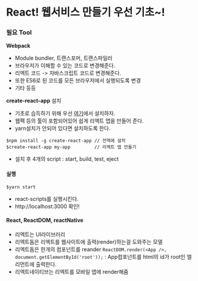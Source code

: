 # React! 웹서비스 만들기 우선 기초~!

### 필요 Tool
**Webpack**
- Module bundler, 트랜스포머, 트랜스파일러
- 브라우저가 이해할 수 있는 코드로 변경해준다.
- 리엑트 코드 -> 자바스크립트 코드로 변경해준다.
- 또한 ES6로 된 코드를 모든 브라우저에서 실행되도록 변경
- 기타 등등

**create-react-app** 설치
- 기초로 습득하기 위해 우선 [여기](https://github.com/facebookincubator/create-react-app)에서 설치하자.
- 웹팩 등의 툴이 포함되어있어 쉽게 리액트 앱을 만들어 준다.
- yarn설치가 안되어 있다면 설치하도록 한다.

```
$npm install -g create-react-app // 전역에 설치
$create-react-app my-app         // 리엑트 앱 만들기
```

- 설치 후 4개의 script : start, build, test, eject

#### 실행
```
$yarn start
```
- react-scripts를 실행시킨다.
- http://localhost:3000 확인!

#### React, ReactDOM, reactNative
- 리엑트는 UI라이브러리
- 리엑트돔은 리엑트를 웹사이트에 출력(render)하는걸 도와주는 모델
 - 리엑트돔은 한개의 컴포넌트를 reander
 `ReactDOM.render(<App />, document.getElementById('root'));`
  : App컴포넌트를 html의 id가 root인 엘리먼트에 출력한다.
- 리엑트네이티브는 리엑트를 모바일 앱에 render해줌
